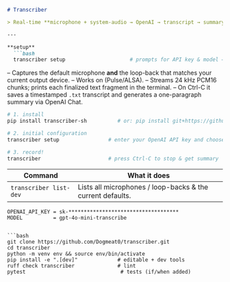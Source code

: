 ````markdown
# Transcriber

> Real-time **microphone + system-audio → OpenAI → transcript → summary** — all from a single CLI command.

---

**setup**  
  ```bash
  transcriber setup                     # prompts for API key & model – writes .env
````

– Captures the default microphone **and** the loop-back that matches your current output device.
– Works on (Pulse/ALSA).
– Streams 24 kHz PCM16 chunks; prints each finalized text fragment in the terminal.
– On Ctrl-C it saves a timestamped `.txt` transcript and generates a one-paragraph summary via OpenAI Chat.


```bash
# 1. install
pip install transcriber-sh          # or: pip install git+https://github.com/Dogmeat0/transcriber.git

# 2. initial configuration
transcriber setup                # enter your OpenAI API key and choose model

# 3. record!
transcriber                      # press Ctrl-C to stop & get summary
```

| Command                                         | What it does                                               |
| ----------------------------------------------- | ---------------------------------------------------------- |
| `transcriber list-dev`                          | Lists all microphones / loop-backs & the current defaults. |


```dotenv
OPENAI_API_KEY = sk-************************************
MODEL          = gpt-4o-mini-transcribe


```bash
git clone https://github.com/Dogmeat0/transcriber.git
cd transcriber
python -m venv env && source env/bin/activate
pip install -e ".[dev]"             # editable + dev tools
ruff check transcriber              # lint
pytest                               # tests (if/when added)
```

